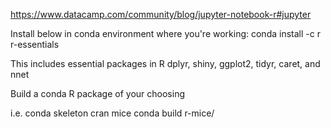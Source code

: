 https://www.datacamp.com/community/blog/jupyter-notebook-r#jupyter

Install below in conda environment where you're working:
conda install -c r r-essentials

This includes essential packages in R  dplyr, shiny, ggplot2, tidyr, caret, and nnet

Build a conda R package of your choosing 

i.e. 
conda skeleton cran mice conda build r-mice/




